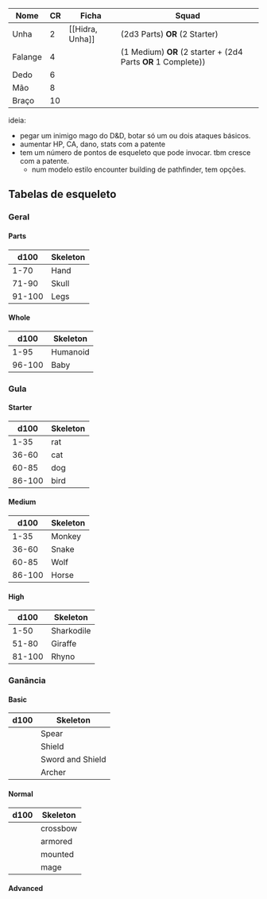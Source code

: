 | Nome    | CR  | Ficha           | Squad                                                         |
| ------- | --- | --------------- | ------------------------------------------------------------- |
| Unha    | 2   | [[Hidra, Unha]] | (2d3 Parts) **OR** (2 Starter)                                |
| Falange | 4   |                 | (1 Medium) **OR** (2 starter + (2d4 Parts **OR** 1 Complete)) | 
| Dedo    | 6   |                 |                                                               |
| Mão     | 8   |                 |                                                               |
| Braço   | 10  |                 |                                                               |

ideia:
- pegar um inimigo mago do D&D, botar só um ou dois ataques básicos.
- aumentar HP, CA, dano, stats com a patente
- tem um número de pontos de esqueleto que pode invocar. tbm cresce com a patente.
	- num modelo estilo encounter building de pathfinder, tem opções.

## Tabelas de esqueleto

### Geral

#### Parts
| d100   | Skeleton |
| ------ | -------- |
| 1-70   | Hand     |
| 71-90  | Skull    |
| 91-100 | Legs     |

#### Whole
| d100   | Skeleton |
| ------ | -------- |
| 1-95   | Humanoid |
| 96-100 | Baby     |

### Gula
#### Starter
| d100   | Skeleton |
| ------ | -------- |
| 1-35   | rat      |
| 36-60  | cat      |
| 60-85  | dog      |
| 86-100 | bird     |

#### Medium
| d100   | Skeleton |
| ------ | -------- |
| 1-35   | Monkey   |
| 36-60  | Snake    |
| 60-85  | Wolf     |
| 86-100 | Horse    |

#### High
| d100   | Skeleton   |
| ------ | ---------- |
| 1-50   | Sharkodile |
| 51-80  | Giraffe    |
| 81-100 | Rhyno      |

### Ganância
#### Basic
| d100 | Skeleton         |
| ---- | ---------------- |
|      | Spear            |
|      | Shield           |
|      | Sword and Shield |
|      | Archer           |

#### Normal
| d100 | Skeleton |
| ---- | -------- |
|      | crossbow |
|      | armored  |
|      | mounted  |
|      | mage     |

#### Advanced

